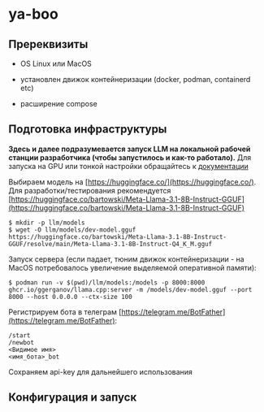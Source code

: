 # ya-boo

## Пререквизиты

- OS Linux или MacOS

- установлен движок контейнеризации (docker, podman, containerd etc)

- расширение compose

## Подготовка инфраструктуры

**Здесь и далее подразумевается запуск LLM на локальной рабочей станции разработчика (чтобы запустилось и как-то работало).** Для запуска на GPU или тонкой настройки обращайтесь к [документации](https://github.com/ggerganov/llama.cpp)

Выбираем модель на [https://huggingface.co/](https://huggingface.co/). Для разработки/тестирования рекомендуется [https://huggingface.co/bartowski/Meta-Llama-3.1-8B-Instruct-GGUF](https://huggingface.co/bartowski/Meta-Llama-3.1-8B-Instruct-GGUF)

```
$ mkdir -p llm/models
$ wget -O llm/models/dev-model.gguf https://huggingface.co/bartowski/Meta-Llama-3.1-8B-Instruct-GGUF/resolve/main/Meta-Llama-3.1-8B-Instruct-Q4_K_M.gguf
```

Запуск сервера (если падает, тюним движок контейнеризации - на MacOS потребовалось увеличение выделяемой оперативной памяти):

```
$ podman run -v $(pwd)/llm/models:/models -p 8000:8000 ghcr.io/ggerganov/llama.cpp:server -m /models/dev-model.gguf --port 8000 --host 0.0.0.0 --ctx-size 100
```

Регистрируем бота в телеграм [https://telegram.me/BotFather](https://telegram.me/BotFather):

```
/start
/newbot
<Видимое имя>
<имя_бота>_bot
```

Сохраняем api-key для дальнейшего использования

## Конфигурация и запуск
